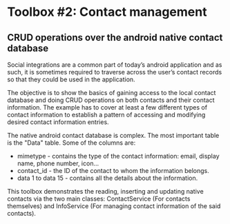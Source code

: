 Toolbox #2: Contact management
===================================
CRUD operations over the android native contact database
---------------------------------------------------------

Social integrations are a common part of today’s android application and as such, it is sometimes
required to traverse across the user’s contact records so that they could be used in the application.

The objective is to show the basics of gaining access to the local contact database and doing CRUD
operations on both contacts and their contact information. The example has to cover at least a few
different types of contact information to establish a pattern of accessing and modifying desired
contact information entries.

The native android contact database is complex. The most important table is the "Data" table.
Some of the columns are:
* mimetype - contains the type of the contact information: email, display name, phone number, icon...
* contact_id - the ID of the contact to whom the information belongs.
* data 1 to data 15 - contains all the details about the information.

This toolbox demonstrates the reading, inserting and updating native contacts via the two main
classes: ContactService (For contacts themselves) and InfoService (For managing contact information
of the said contacts).